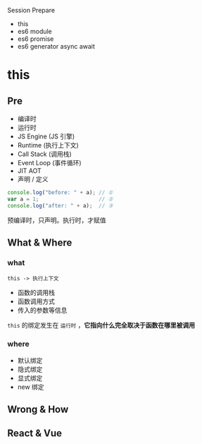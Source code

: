 Session Prepare

- this
- es6 module
- es6 promise
- es6 generator async await

# this

## Pre

- 编译时
- 运行时
- JS Engine (JS 引擎)
- Runtime (执行上下文)
- Call Stack (调用栈)
- Event Loop (事件循环)
- JIT AOT
- 声明 / 定义

```javascript
console.log("before: " + a); // ①
var a = 1;                   // ②
console.log("after: " + a);  // ③
```

预编译时，只声明。执行时，才赋值

## What & Where

### what
`this -> 执行上下文`

- 函数的调用栈
- 函数调用方式
- 传入的参数等信息

`this` 的绑定发生在 `运行时` ，**它指向什么完全取决于函数在哪里被调用**


### where

- 默认绑定
- 隐式绑定
- 显式绑定
- new 绑定

## Wrong & How

## React & Vue
